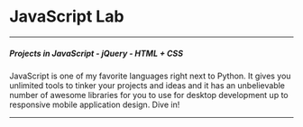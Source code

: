 # JavaScript Lab
<hr>
<h5>Projects in JavaScript - jQuery - HTML + CSS</h5>
<p>JavaScript is one of my favorite languages right next to Python. It gives 
you unlimited tools to tinker your projects and ideas and it has an unbelievable number of 
awesome libraries for you to use for desktop development up to responsive mobile application design. Dive in!</p>
<hr>


